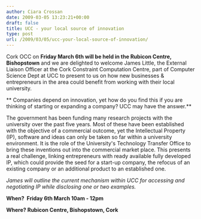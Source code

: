 ```yaml
---
author: Ciara Crossan
date: 2009-03-05 13:23:21+00:00
draft: false
title: UCC - your local source of innovation
type: post
url: /2009/03/05/ucc-your-local-source-of-innovation/
---
```


Cork OCC on **Friday March 6th will be held in the Rubicon Centre, Bishopstown** and we are delighted to welcome James Little, the External Liaison Officer at the Cork Constraint Computation Centre, part of Computer Science Dept at UCC to present to us on how new businesses & entrepreneurs in the area could benefit from working with their local university.

**
Companies depend on innovation, yet how do you find this if you are thinking of starting or expanding a company? UCC may have the answer.**

The government has been funding many research projects with the
university over the past five years. Most of these have been
established with the objective of a commercial outcome, yet the
Intellectual Property (IP), software and ideas can only be taken so far
within a university environment. It is the role of the University's
Technology Transfer Office to bring these inventions out into the
commercial market place. This presents a real challenge, linking
entrepreneurs with ready available fully developed IP, which could
provide the seed for a start-up company, the refocus of an existing
company or an additional product to an established one.

_James will outline the current mechanism within UCC for accessing and negotiating IP while disclosing one or two examples._

**When?  Friday 6th March 10am - 12pm**

**Where? Rubicon Centre, Bishopstown, Cork**
